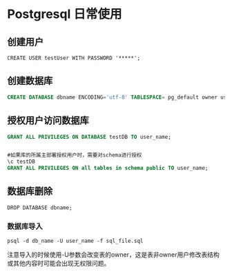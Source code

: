 # Postgresql 日常使用

## 创建用户

```
CREATE USER testUser WITH PASSWORD '*****';
```

## 创建数据库

```sql
CREATE DATABASE dbname ENCODING='utf-8' TABLESPACE= pg_default owner user_name;
```



## 授权用户访问数据库

```sql
GRANT ALL PRIVILEGES ON DATABASE testDB TO user_name;


#如果库的所属主部署授权用户时，需要对schema进行授权
\c testDB
GRANT ALL PRIVILEGES ON all tables in schema public TO user_name;
```



## 数据库删除

```
DROP DATABASE dbname;
```



### 数据库导入

```shell
psql -d db_name -U user_name -f sql_file.sql
```

注意导入的时候使用-U参数会改变表的owner，这是表非owner用户修改表结构或其他内容时可能会出现无权限问题。





